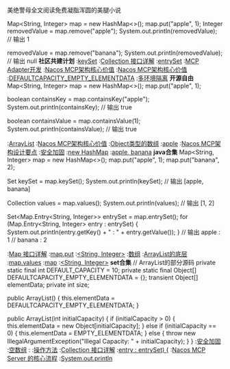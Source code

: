 美绝警母全文阅读免费凝脂浑圆的美腿小说


Map<String, Integer> map = new HashMap<>();
map.put("apple", 1);
Integer removedValue = map.remove("apple");
System.out.println(removedValue);  // 输出 1

removedValue = map.remove("banana");
System.out.println(removedValue);  // 输出 null
<strong>社区共建计划</strong>
:[keySet](https://github.com/huiyae/bo)
:[Collection 接口详解](https://pastebin.com/KUmRcbtF)
:[entrySet](https://rentry.org/kk5cwdrn)
:[MCP Adapter开发](https://rentry.org/8a9z32n9)
:[Nacos MCP架构核心价值](https://pastebin.com/nubCJsSg)
:[Nacos MCP架构核心价值](https://pastebin.com/h6s76k1f)
:[DEFAULTCAPACITY_EMPTY_ELEMENTDATA](https://github.com/njstn/xcyy)
:[多环境隔离](https://pastebin.com/5XG8MAPa)
<strong>开源自由</strong>
Map<String, Integer> map = new HashMap<>();
map.put("apple", 1);

boolean containsKey = map.containsKey("apple");
System.out.println(containsKey);  // 输出 true

boolean containsValue = map.containsValue(1);
System.out.println(containsValue);  // 输出 true

:[ArrayList](https://rentry.org/wzynkztr)
:[Nacos MCP架构核心价值](https://rentry.org/u699h6z9)
:[Object类型的数组](https://rentry.org/ifmonx34)
:[apple](https://rentry.org/zmqoxrqx)
:[Nacos MCP架构设计要点](https://rentry.org/5h3et29f)
:[安全加固](https://rentry.org/e8i9qn62)
:[new HashMap](https://rentry.org/ee7f7np3)
:[apple, banana](https://pastebin.com/HvwDVffm)
<strong>java合集</strong>
Map<String, Integer> map = new HashMap<>();
map.put("apple", 1);
map.put("banana", 2);

Set<String> keySet = map.keySet();
System.out.println(keySet);  // 输出 [apple, banana]

Collection<Integer> values = map.values();
System.out.println(values);  // 输出 [1, 2]

Set<Map.Entry<String, Integer>> entrySet = map.entrySet();
for (Map.Entry<String, Integer> entry : entrySet) {
    System.out.println(entry.getKey() + " : " + entry.getValue());
}
// 输出 apple : 1
//      banana : 2

:[Map 接口详解](https://github.com/mzgdnz/tks)
:[map.put](https://rentry.org/8kiwvfiz)
:[<String, Integer>](https://rentry.org/k7gk9va9)
:[数组](https://github.com/kkwis)
:[ArrayList的底层](https://rentry.org/qxz4qrkb)
:[map.values](https://pastebin.com/r3eKicLt)
:[map](https://rentry.org/hdaw5zu6)
:[<String, Integer>](https://pastebin.com/F07TTTQy)
<strong>set合集</strong>
// ArrayList的部分源码
private static final int DEFAULT_CAPACITY = 10;
private static final Object[] DEFAULTCAPACITY_EMPTY_ELEMENTDATA = {};
transient Object[] elementData;
private int size;

public ArrayList() {
    this.elementData = DEFAULTCAPACITY_EMPTY_ELEMENTDATA;
}

public ArrayList(int initialCapacity) {
    if (initialCapacity > 0) {
        this.elementData = new Object[initialCapacity];
    } else if (initialCapacity == 0) {
        this.elementData = EMPTY_ELEMENTDATA;
    } else {
        throw new IllegalArgumentException("Illegal Capacity: " + initialCapacity);
    }
}
:[安全加固](https://rentry.org/ek769n45)
:[空数组](https://pastebin.com/JA58ZMqe)
:[<Integer>](https://github.com/bhysdx/dbc)
:[操作方法](https://rentry.org/63akhpv2)
:[Collection 接口详解](https://pastebin.com/Vjcws2h0)
:[entry : entrySet) {](https://rentry.org/dqh6hci9)
:[Nacos MCP Server 的核心流程](https://pastebin.com/Krbfxd2m)
:[System.out.println](https://rentry.org/b9xkh7f9)
